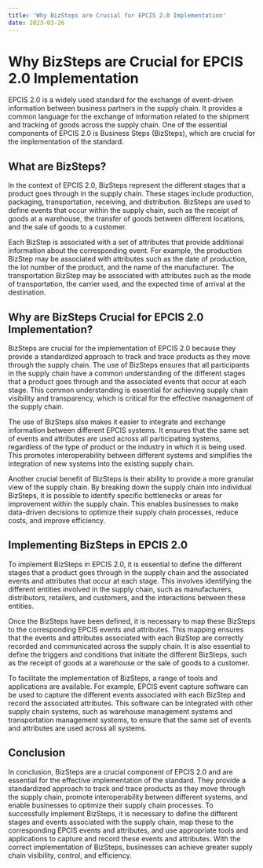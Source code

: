 ```yaml
---
title: 'Why BizSteps are Crucial for EPCIS 2.0 Implementation'
date: 2023-03-26
---
```


# Why BizSteps are Crucial for EPCIS 2.0 Implementation

EPCIS 2.0 is a widely used standard for the exchange of event-driven information between business partners in the supply chain. It provides a common language for the exchange of information related to the shipment and tracking of goods across the supply chain. One of the essential components of EPCIS 2.0 is Business Steps (BizSteps), which are crucial for the implementation of the standard.

## What are BizSteps?

In the context of EPCIS 2.0, BizSteps represent the different stages that a product goes through in the supply chain. These stages include production, packaging, transportation, receiving, and distribution. BizSteps are used to define events that occur within the supply chain, such as the receipt of goods at a warehouse, the transfer of goods between different locations, and the sale of goods to a customer.

Each BizStep is associated with a set of attributes that provide additional information about the corresponding event. For example, the production BizStep may be associated with attributes such as the date of production, the lot number of the product, and the name of the manufacturer. The transportation BizStep may be associated with attributes such as the mode of transportation, the carrier used, and the expected time of arrival at the destination.

## Why are BizSteps Crucial for EPCIS 2.0 Implementation?

BizSteps are crucial for the implementation of EPCIS 2.0 because they provide a standardized approach to track and trace products as they move through the supply chain. The use of BizSteps ensures that all participants in the supply chain have a common understanding of the different stages that a product goes through and the associated events that occur at each stage. This common understanding is essential for achieving supply chain visibility and transparency, which is critical for the effective management of the supply chain.

The use of BizSteps also makes it easier to integrate and exchange information between different EPCIS systems. It ensures that the same set of events and attributes are used across all participating systems, regardless of the type of product or the industry in which it is being used. This promotes interoperability between different systems and simplifies the integration of new systems into the existing supply chain.

Another crucial benefit of BizSteps is their ability to provide a more granular view of the supply chain. By breaking down the supply chain into individual BizSteps, it is possible to identify specific bottlenecks or areas for improvement within the supply chain. This enables businesses to make data-driven decisions to optimize their supply chain processes, reduce costs, and improve efficiency.

## Implementing BizSteps in EPCIS 2.0

To implement BizSteps in EPCIS 2.0, it is essential to define the different stages that a product goes through in the supply chain and the associated events and attributes that occur at each stage. This involves identifying the different entities involved in the supply chain, such as manufacturers, distributors, retailers, and customers, and the interactions between these entities.

Once the BizSteps have been defined, it is necessary to map these BizSteps to the corresponding EPCIS events and attributes. This mapping ensures that the events and attributes associated with each BizStep are correctly recorded and communicated across the supply chain. It is also essential to define the triggers and conditions that initiate the different BizSteps, such as the receipt of goods at a warehouse or the sale of goods to a customer.

To facilitate the implementation of BizSteps, a range of tools and applications are available. For example, EPCIS event capture software can be used to capture the different events associated with each BizStep and record the associated attributes. This software can be integrated with other supply chain systems, such as warehouse management systems and transportation management systems, to ensure that the same set of events and attributes are used across all systems.

## Conclusion

In conclusion, BizSteps are a crucial component of EPCIS 2.0 and are essential for the effective implementation of the standard. They provide a standardized approach to track and trace products as they move through the supply chain, promote interoperability between different systems, and enable businesses to optimize their supply chain processes. To successfully implement BizSteps, it is necessary to define the different stages and events associated with the supply chain, map these to the corresponding EPCIS events and attributes, and use appropriate tools and applications to capture and record these events and attributes. With the correct implementation of BizSteps, businesses can achieve greater supply chain visibility, control, and efficiency.
